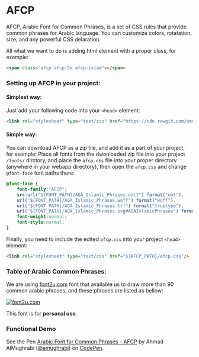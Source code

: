 # AFCP
AFCP, Arabic Font for Common Phrases, is a set of CSS rules that provide common phrases for Arabic language. You can customize colors, rotatation, size, and any powerful CSS delaration.

All what we want to do is adding html element with a proper class, for example:
```html
<span class="afcp afcp-5x afcp-islam"></span>
```

### Setting up AFCP in your project:
#### Simplest way:
Just add your following code into your `<head>` element:
```HTML
<link rel="stylesheet" type="text/css" href="https://cdn.rawgit.com/amughrabi/afcp/master/bin/afcp-v1.min.css"/>
```

#### Simple way:
You can download AFCP as a zip file, and add it as a part of your project, for example:
Place all fonts from the dwonloaded zip file into your project `/fonts/` dirctory, and place the `afcp.css` file into your proper directory (anywhere in your webapp directory), then open the `afcp.css` and change `@font-face` font paths there:

```CSS
@font-face {
    font-family:"AFCP";
    src:url("${FONT_PATH}/AGA_Islamic_Phrases.eot?") format("eot"),
    url("${FONT_PATH}/AGA_Islamic_Phrases.woff") format("woff"),
    url("${FONT_PATH}/AGA_Islamic_Phrases.ttf") format("truetype"),
    url("${FONT_PATH}/AGA_Islamic_Phrases.svg#AGAIslamicPhrases") format("svg");
    font-weight:normal;
    font-style:normal;
}
```

Finally, you need to include the edited `afcp.css` into your project `<head>` element:

```HTML
<link rel="stylesheet" type="text/css" href="${AFCP_PATH}/afcp.css"/>
```

### Table of Arabic Common Phrases:

We are using [font2u.com](http://www.fonts2u.com/aga-islamic-phrases.font) font that available us to draw more than 90 common arabic phrases, and these phrases are listed as bellow:

[![font2u.com](http://i.fonts2u.com/ag/mp1_aga-islamic-phrases_1.png)](http://www.fonts2u.com/aga-islamic-phrases.font)

This font is for **personal use**.

### Functional Demo
<p data-height="268" data-theme-id="0" data-slug-hash="pjBaOw" data-default-tab="result" data-user="amughrabi" class='codepen'>See the Pen <a href='http://codepen.io/amughrabi/pen/pjBaOw/'>Arabic Font for Common Phrases - AFCP</a> by Ahmad AlMughrabi (<a href='http://codepen.io/amughrabi'>@amughrabi</a>) on <a href='http://codepen.io'>CodePen</a>.</p>
<script async src="//assets.codepen.io/assets/embed/ei.js"></script>
